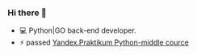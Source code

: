 ### Hi there 👋

<!-- - 💬 For concacting [email me](mailto:dimk00z@gmail.com) or [text me by telegram](https://t.me/dimk_smith) -->
- 💻 Python|GO back-end developer.
- ⚡ passed [Yandex.Praktikum Python-middle cource](https://practicum.yandex.ru/profile/middle-python/)


<!--
**dimk00z/dimk00z** is a ✨ _special_ ✨ repository because its `README.md` (this file) appears on your GitHub profile.

Here are some ideas to get you started:

- 🔭 I’m currently working on ...
- 🌱 I’m currently learning ...
- 👯 I’m looking to collaborate on ...
- 🤔 I’m looking for help with ...
- 💬 Ask me about ...
- 📫 How to reach me: ...
- 😄 Pronouns: ...
- ⚡ Fun fact: ...
-->
